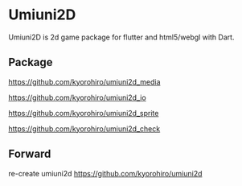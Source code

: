 # Umiuni2D
Umiuni2D is 2d game package for flutter and html5/webgl with Dart.

## Package

https://github.com/kyorohiro/umiuni2d_media

https://github.com/kyorohiro/umiuni2d_io

https://github.com/kyorohiro/umiuni2d_sprite

https://github.com/kyorohiro/umiuni2d_check

## Forward 
re-create umiuni2d
https://github.com/kyorohiro/umiuni2d

